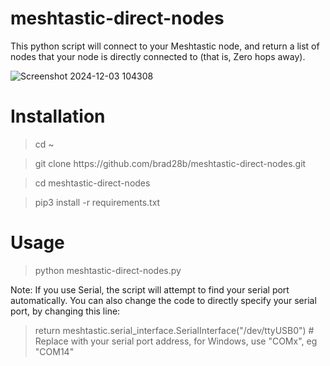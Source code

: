 # meshtastic-direct-nodes
This python script will connect to your Meshtastic node, and return a list of nodes that your node is directly connected to (that is, Zero hops away).

![Screenshot 2024-12-03 104308](https://github.com/user-attachments/assets/ef78a146-8d47-449b-8479-cff7dcab8128)


# Installation
<blockquote>cd ~</blockquote>
<blockquote>git clone https://github.com/brad28b/meshtastic-direct-nodes.git</blockquote>
<blockquote>cd meshtastic-direct-nodes</blockquote>
<blockquote>pip3 install -r requirements.txt</blockquote>

# Usage
<blockquote>python meshtastic-direct-nodes.py</blockquote>

Note: If you use Serial, the script will attempt to find your serial port automatically. You can also change the code to directly specify your serial port, by changing this line:

<blockquote>return meshtastic.serial_interface.SerialInterface("/dev/ttyUSB0") # Replace with your serial port address, for Windows, use "COMx", eg "COM14"</blockquote>
